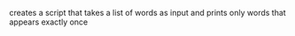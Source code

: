 creates a script that takes a list of words as input and prints only words that appears exactly once
